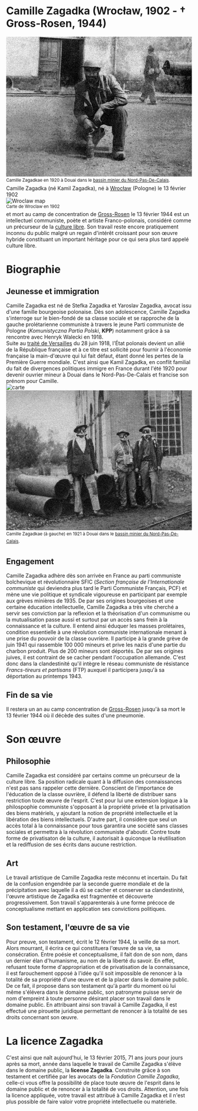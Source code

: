 # Camille Zagadka (Wrocław, 1902 - † Gross-Rosen, 1944)
![kamil](https://raw.githubusercontent.com/EtienneOz/Camille-Zagadka/master/medias/jour21.jpg)  
<sup>Camille Zagadkae en 1920 à Douai dans le [bassin minier du Nord-Pas-De-Calais](http://fr.wikipedia.org/wiki/Bassin_minier_du_Nord-Pas-de-Calais).</sup>  
Camille Zagadka (né Kamil Zagadka), né à [Wrocław](http://fr.wikipedia.org/wiki/Wroc%C5%82aw) (Pologne) le 13 février 1902  
![Wroclaw map](https://raw.githubusercontent.com/EtienneOz/Camille-Zagadka/master/medias/Wroc%C5%82aw-bd.jpeg)  
<sup>Carte de Wroclaw en 1902</sup>  
et mort au camp de concentration de [Gross-Rosen](https://fr.wikipedia.org/wiki/Gross-Rosen) le 13 février 1944 est un intellectuel communiste, poète et artiste Franco-polonais, considéré comme un précurseur de la [culture libre](https://fr.wikipedia.org/wiki/Culture_libre). Son travail reste encore pratiquement inconnu du public malgré un regain d'intérêt croissant pour son œuvre hybride constituant un important héritage pour ce qui sera plus tard appelé culture libre.

# Biographie

## Jeunesse et immigration
Camille Zagadka est né de Stefka Zagadka et Yaroslav Zagadka, avocat issu d'une famille bourgeoise polonaise. Dès son adolescence, Camille Zagadka s'interroge sur le bien-fondé de sa classe sociale et se rapproche de la gauche prolétarienne communiste à travers le jeune Parti communiste de Pologne (*Komunistyczna Partia Polski*, **KPP**) notamment grâce à sa rencontre avec Henryk Walecki en 1918.  
Suite au [traité de Versailles](http://fr.wikipedia.org/wiki/Trait%C3%A9_de_Versailles) du 28 juin 1918, l'État polonais devient un allié de la République française et à ce titre est sollicité pour fournir à l'économie française la main-d'œuvre qui lui fait défaut, étant donné les pertes de la Première Guerre mondiale. C'est ainsi que Kamil Zagadka, en conflit familial du fait de divergences politiques immigre en France durant l'été 1920 pour devenir ouvrier mineur à Douai dans le Nord-Pas-De-Calais et francise son prénom pour Camille.  
![carte](http://upload.wikimedia.org/wikipedia/commons/1/14/BassinminierglobalNordPDC.svg?uselang=fr)  
![mineur](https://raw.githubusercontent.com/EtienneOz/Camille-Zagadka/master/medias/jour17.jpg)  
<sup>Camille Zagadkae (à gauche) en 1921 à Douai dans le [bassin minier du Nord-Pas-De-Calais](http://fr.wikipedia.org/wiki/Bassin_minier_du_Nord-Pas-de-Calais).</sup>

## Engagement
Camille Zagadka adhère dès son arrivée en France au parti communiste bolchevique et révolutionnaire SFIC (*Section française de l'Internationale communiste* qui deviendra plus tard le Parti Communiste Français, PCF) et mène une vie politique et syndicale vigoureuse en participant par exemple aux grèves minières de 1935.
De par ses origines bourgeoises et une certaine éducation intellectuelle, Camille Zagadka a très vite cherché a servir ses conviction par la reflexion et la théorisation d'un communisme ou la mutualisation passe aussi et surtout par un accès sans frein à la connaissance et la culture. Il entend ainsi éduquer les masses prolétaires, condition essentielle à une révolution communiste internationale menant à une prise du pouvoir de la classe ouvrière.
Il participe à la grande grève de juin 1941 qui rassemble 100 000 mineurs et prive les nazis d'une partie du charbon produit. Plus de 200 mineurs sont déportés. De par ses origines juives, il est contraint de se cacher pendant l'occupation allemande. C'est donc dans la clandestinité qu'il intègre le réseau communiste de résistance *Francs-tireurs et partisans* (FTP) auxquel il participera jusqu'à sa déportation au printemps 1943.
## Fin de sa vie
Il restera un an au camp concentration de [Gross-Rosen](https://fr.wikipedia.org/wiki/Gross-Rosen) jusqu'à sa mort le 13 février 1944 où il décède des suites d'une pneumonie.

# Son œuvre

## Philosophie
Camille Zagadka est considéré par certains comme un précurseur de la culture libre. Sa position radicale quant à la diffusion des connaissances n'est pas sans rappeler cette dernière. Conscient de l'importance de l'éducation de la classe ouvrière, il défend la liberté de distribuer sans restriction toute œuvre de l'esprit. C'est pour lui une extension logique à la philospophie communiste s'opposant à la propriété privée et la privatisation des biens matériels, y ajoutant la notion de propriété intellectuelle et la libération des biens intellectuels. D'autre part, il considère que seul un accès total à la connaissance pour tous garantira une société sans classes sociales et permettra à la révolution communiste d'aboutir. Contre toute forme de privatisaton de la culture, il autorisait à quiconque la réutilisation et la rediffusion de ses écrits dans aucune restriction.
## Art
Le travail artistique de Camille Zagadka reste méconnu et incertain. Du fait de la confusion engendrée par la seconde guerre mondiale et de la précipitation avec laquelle il a dû se cacher et conserver sa clandestinité, l'œuvre artistique de Zagadka est fragmentée et découverte progressivement. Son travail s'apparenterais à une forme précoce de conceptualisme mettant en application ses convictions politiques.
## Son testament, l'œuvre de sa vie
Pour preuve, son testament, écrit le 12 février 1944, la veille de sa mort. Alors mourrant, il écrira ce qui constituera l'œuvre de sa vie, sa consécration. Entre poésie et conceptualisme, il fait don de son nom, dans un dernier élan d'humanisme, au nom de la liberté du savoir. En effet, refusant toute forme d'appropriation et de privatisation de la connaissance, il est farouchement opposé à l'idée qu'il soit impossible de renoncer à la totalité de sa propriété d'une œuvre et de la placer dans le domaine public. De ce fait, il propose dans son testament qu'à partir du moment où lui même s'élévera dans le domaine public, son patronyme puisse servir de nom d'empreint à toute personne désirant placer son travail dans le domaine public. En attribuant ainsi son travail à Camille Zagadka, il est effectué une pirouette juridique permettant de renoncer à la totalité de ses droits concernant son œuvre.

# La licence Zagadka

C'est ainsi que naît aujourd'hui, le 13 février 2015, 71 ans jours pour jours après sa mort, année dans laquelle le travail de Camille Zagadka s'élève dans le domaine public, la **license Zagadka**. Construite grâce à son testament et certifiée par les avocats de la *Fondation Camille Zagadka*, celle-ci vous offre la possibilité de place toute œuvre de l'esprit dans le domaine public et de renoncer à la totalité de vos droits. Attention, une fois la licence appliquée, votre travail est attribué à Camille Zagadka et il n'est plus possible de faire valoir votre propriété intellectuelle ou matérielle.
